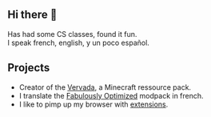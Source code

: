 ## Hi there 👋

Has had some CS classes, found it fun.  
I speak french, english, y un poco español.

## Projects

* Creator of the [Vervada](https://modrinth.com/resourcepack/the-vervada), a Minecraft ressource pack.
* I translate the [Fabulously Optimized](https://github.com/Fabulously-Optimized) modpack in french.
* I like to pimp up my browser with [extensions](https://addons.mozilla.org/fr/firefox/user/17633649/).

